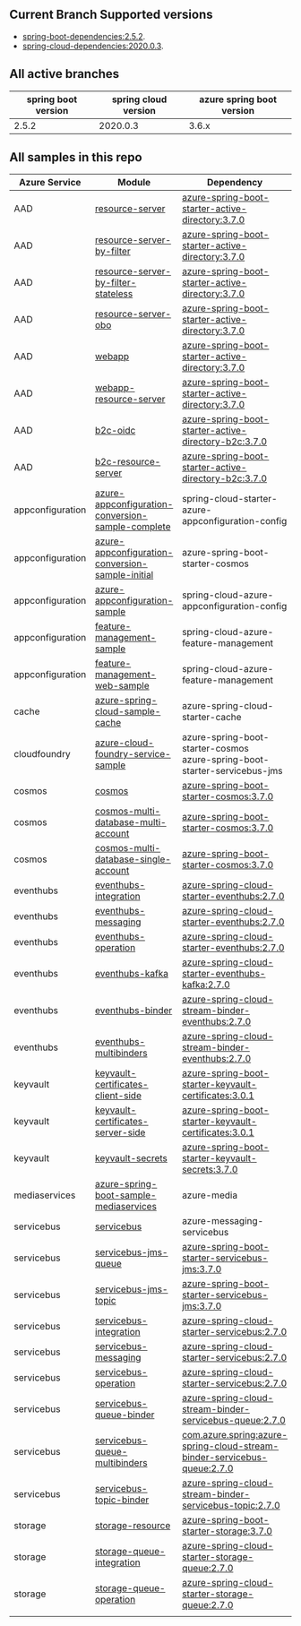 
## Current Branch Supported versions
- [spring-boot-dependencies:2.5.2](https://repo.maven.apache.org/maven2/org/springframework/boot/spring-boot-dependencies/2.5.2/spring-boot-dependencies-2.5.2.pom).
- [spring-cloud-dependencies:2020.0.3](https://repo.maven.apache.org/maven2/org/springframework/cloud/spring-cloud-dependencies/2020.0.3/spring-cloud-dependencies-2020.0.3.pom).

## All active branches

| spring boot version | spring cloud version | azure spring boot version | 
| ---                 | ---                  | ---                       | 
| 2.5.2               | 2020.0.3             | 3.6.x                     | 

## All samples in this repo

| Azure Service    | Module                                                       | Dependency                                                   |
| ---------------- | ------------------------------------------------------------ | ------------------------------------------------------------ |
| AAD              | [resource-server](aad/azure-spring-boot-starter-active-directory/resource-server) | [azure-spring-boot-starter-active-directory:3.7.0]           |
| AAD              | [resource-server-by-filter](aad/azure-spring-boot-starter-active-directory/resource-server-by-filter) | [azure-spring-boot-starter-active-directory:3.7.0]             |
| AAD              | [resource-server-by-filter-stateless](aad/azure-spring-boot-starter-active-directory/resource-server-by-filter-stateless) | [azure-spring-boot-starter-active-directory:3.7.0]             |
| AAD              | [resource-server-obo](aad/azure-spring-boot-starter-active-directory/resource-server-obo) | [azure-spring-boot-starter-active-directory:3.7.0]             |
| AAD              | [webapp](aad/azure-spring-boot-starter-active-directory/webapp) | [azure-spring-boot-starter-active-directory:3.7.0]             |
| AAD              | [webapp-resource-server](aad/azure-spring-boot-starter-active-directory/webapp-resource-server) | [azure-spring-boot-starter-active-directory:3.7.0]             |
| AAD              | [b2c-oidc](aad/azure-spring-boot-starter-active-directory-b2c/b2c-oidc) | [azure-spring-boot-starter-active-directory-b2c:3.7.0]              |
| AAD              | [b2c-resource-server](aad/azure-spring-boot-starter-active-directory-b2c/b2c-resource-server) | [azure-spring-boot-starter-active-directory-b2c:3.7.0]               |
| appconfiguration | [azure-appconfiguration-conversion-sample-complete](appconfiguration/azure-appconfiguration-conversion-sample-complete) | spring-cloud-starter-azure-appconfiguration-config           |
| appconfiguration | [azure-appconfiguration-conversion-sample-initial](appconfiguration/azure-appconfiguration-conversion-sample-initial) | azure-spring-boot-starter-cosmos                             |
| appconfiguration | [azure-appconfiguration-sample](appconfiguration/azure-appconfiguration-sample) | spring-cloud-azure-appconfiguration-config                   |
| appconfiguration | [feature-management-sample](appconfiguration/feature-management-sample) | spring-cloud-azure-feature-management                        |
| appconfiguration | [feature-management-web-sample](appconfiguration/feature-management-web-sample) | spring-cloud-azure-feature-management                        |
| cache            | [azure-spring-cloud-sample-cache](cache/azure-spring-cloud-sample-cache) | azure-spring-cloud-starter-cache                             |
| cloudfoundry     | [azure-cloud-foundry-service-sample](cloudfoundry/azure-cloud-foundry-service-sample) | azure-spring-boot-starter-cosmos<br />azure-spring-boot-starter-servicebus-jms |
| cosmos           | [cosmos](cosmos/azure-spring-boot-starter-cosmos/cosmos)     | [azure-spring-boot-starter-cosmos:3.7.0]                             |
| cosmos           | [cosmos-multi-database-multi-account](cosmos/azure-spring-boot-starter-cosmos/cosmos-multi-database-multi-account) | [azure-spring-boot-starter-cosmos:3.7.0]                            |
| cosmos           | [cosmos-multi-database-single-account](cosmos/azure-spring-boot-starter-cosmos/cosmos-multi-database-single-account) | [azure-spring-boot-starter-cosmos:3.7.0]                            |
| eventhubs        | [eventhubs-integration](eventhubs/azure-spring-cloud-starter-eventhubs/eventhubs-integration) | [azure-spring-cloud-starter-eventhubs:2.7.0]                       |
| eventhubs        | [eventhubs-messaging](eventhubs/azure-spring-cloud-starter-eventhubs/eventhubs-messaging) | [azure-spring-cloud-starter-eventhubs:2.7.0]                       |
| eventhubs        | [eventhubs-operation](eventhubs/azure-spring-cloud-starter-eventhubs/eventhubs-operation) |[azure-spring-cloud-starter-eventhubs:2.7.0]                     |
| eventhubs        | [eventhubs-kafka](eventhubs/azure-spring-cloud-starter-eventhubs-kafka/eventhubs-kafka) | [azure-spring-cloud-starter-eventhubs-kafka:2.7.0]                   |
| eventhubs        | [eventhubs-binder](eventhubs/azure-spring-cloud-stream-binder-eventhubs/eventhubs-binder) | [azure-spring-cloud-stream-binder-eventhubs:2.7.0]                   |
| eventhubs        | [eventhubs-multibinders](eventhubs/azure-spring-cloud-stream-binder-eventhubs/eventhubs-multibinders) | [azure-spring-cloud-stream-binder-eventhubs:2.7.0]                   |
| keyvault         | [keyvault-certificates-client-side](keyvault/azure-spring-boot-starter-keyvault-certificates/keyvault-certificates-client-side) | [azure-spring-boot-starter-keyvault-certificates:3.0.1]             |
| keyvault         | [keyvault-certificates-server-side](keyvault/azure-spring-boot-starter-keyvault-certificates/keyvault-certificates-server-side) | [azure-spring-boot-starter-keyvault-certificates:3.0.1]             |
| keyvault         | [keyvault-secrets](keyvault/azure-spring-boot-starter-keyvault-secrets/keyvault-secrets) | [azure-spring-boot-starter-keyvault-secrets:3.7.0]               |
| mediaservices    | [azure-spring-boot-sample-mediaservices](mediaservices/azure-spring-boot-sample-mediaservices) | azure-media                                                  |
| servicebus       | [servicebus](servicebus/azure-messaging-servicebus/servicebus) | azure-messaging-servicebus                                   |
| servicebus       | [servicebus-jms-queue](servicebus/azure-spring-boot-starter-servicebus-jms/servicebus-jms-queue) | [azure-spring-boot-starter-servicebus-jms:3.7.0]                     |
| servicebus       | [servicebus-jms-topic](servicebus/azure-spring-boot-starter-servicebus-jms/servicebus-jms-topic) | [azure-spring-boot-starter-servicebus-jms:3.7.0]                    |
| servicebus       | [servicebus-integration](servicebus/azure-spring-cloud-starter-servicebus/servicebus-integration) | [azure-spring-cloud-starter-servicebus:2.7.0]                        |
| servicebus       | [servicebus-messaging](servicebus/azure-spring-cloud-starter-servicebus/servicebus-messaging) | [azure-spring-cloud-starter-servicebus:2.7.0]                        |
| servicebus       | [servicebus-operation](servicebus/azure-spring-cloud-starter-servicebus/servicebus-operation) | [azure-spring-cloud-starter-servicebus:2.7.0]                        |
| servicebus       | [servicebus-queue-binder](servicebus/azure-spring-cloud-stream-binder-servicebus-queue/servicebus-queue-binder) | [azure-spring-cloud-stream-binder-servicebus-queue:2.7.0]            |
| servicebus       | [servicebus-queue-multibinders](servicebus/azure-spring-cloud-stream-binder-servicebus-queue/servicebus-queue-multibinders) | [com.azure.spring:azure-spring-cloud-stream-binder-servicebus-queue:2.7.0]            |
| servicebus       | [servicebus-topic-binder](servicebus/azure-spring-cloud-stream-binder-servicebus-topic/servicebus-topic-binder) | [azure-spring-cloud-stream-binder-servicebus-topic:2.7.0]            |
| storage          | [storage-resource](storage/azure-spring-boot-starter-storage/storage-resource) | [azure-spring-boot-starter-storage:3.7.0]                            |
| storage          | [storage-queue-integration](storage/azure-spring-cloud-starter-storage-queue/storage-queue-integration) | [azure-spring-cloud-starter-storage-queue:2.7.0]                     |
| storage          | [storage-queue-operation](storage/azure-spring-cloud-starter-storage-queue/storage-queue-operation) | [azure-spring-cloud-starter-storage-queue:2.7.0]                     |
|                  |                                                              |                                                              |



### 

[main]: https://github.com/Azure-Samples/azure-spring-boot-samples
[azure-spring-boot-starter-keyvault-secrets:3.7.0]: https://search.maven.org/artifact/com.azure.spring/azure-spring-boot-starter-keyvault-secrets/3.7.0/jar
[azure-spring-boot-starter-keyvault-certificates:3.0.1]: https://search.maven.org/artifact/com.azure.spring/azure-spring-boot-starter-keyvault-certificates/3.0.1/jar
[azure-spring-cloud-stream-binder-eventhubs:2.7.0]: https://search.maven.org/artifact/com.azure.spring/azure-spring-cloud-stream-binder-eventhubs/2.7.0/jar
[azure-spring-cloud-starter-eventhubs-kafka:2.7.0]: https://search.maven.org/artifact/com.azure.spring/azure-spring-cloud-starter-eventhubs-kafka/2.7.0/jar
[azure-spring-cloud-starter-eventhubs:2.7.0]: https://search.maven.org/artifact/com.azure.spring/azure-spring-cloud-starter-eventhubs/2.7.0/jar
[azure-spring-boot-starter-cosmos:3.7.0]: https://search.maven.org/artifact/com.azure.spring/azure-spring-boot-starter-cosmos/3.7.0/jar
[azure-spring-cloud-stream-binder-servicebus-topic:2.7.0]: https://search.maven.org/artifact/com.azure.spring/azure-spring-cloud-stream-binder-servicebus-topic/2.7.0/jar
[com.azure.spring:azure-spring-cloud-stream-binder-servicebus-queue:2.7.0]: https://search.maven.org/artifact/com.azure.spring/azure-spring-cloud-stream-binder-servicebus-queue/2.7.0/jar
[azure-spring-cloud-stream-binder-servicebus-queue:2.7.0]: https://search.maven.org/artifact/com.azure.spring/azure-spring-cloud-stream-binder-servicebus-queue/2.7.0/jar 
[azure-spring-boot-starter-storage:3.7.0]: https://search.maven.org/artifact/com.azure.spring/azure-spring-boot-starter-storage/3.7.0/jar
[azure-spring-boot-starter-active-directory:3.7.0]: https://search.maven.org/artifact/com.azure.spring/azure-spring-boot-starter-active-directory/3.7.0/jar
[azure-spring-boot-starter-active-directory-b2c:3.7.0]: https://search.maven.org/artifact/com.azure.spring/azure-spring-boot-starter-active-directory-b2c/3.7.0/jar
[azure-spring-boot-starter-servicebus-jms:3.7.0]: https://search.maven.org/artifact/com.azure.spring/azure-spring-boot-starter-servicebus-jms/3.7.0/jar
[azure-spring-cloud-starter-servicebus:2.7.0]: https://search.maven.org/artifact/com.azure.spring/azure-spring-cloud-starter-servicebus/2.7.0/jar 
[azure-spring-cloud-starter-storage-queue:2.7.0]: https://search.maven.org/artifact/com.azure.spring/azure-spring-cloud-starter-storage-queue/2.7.0/jar
